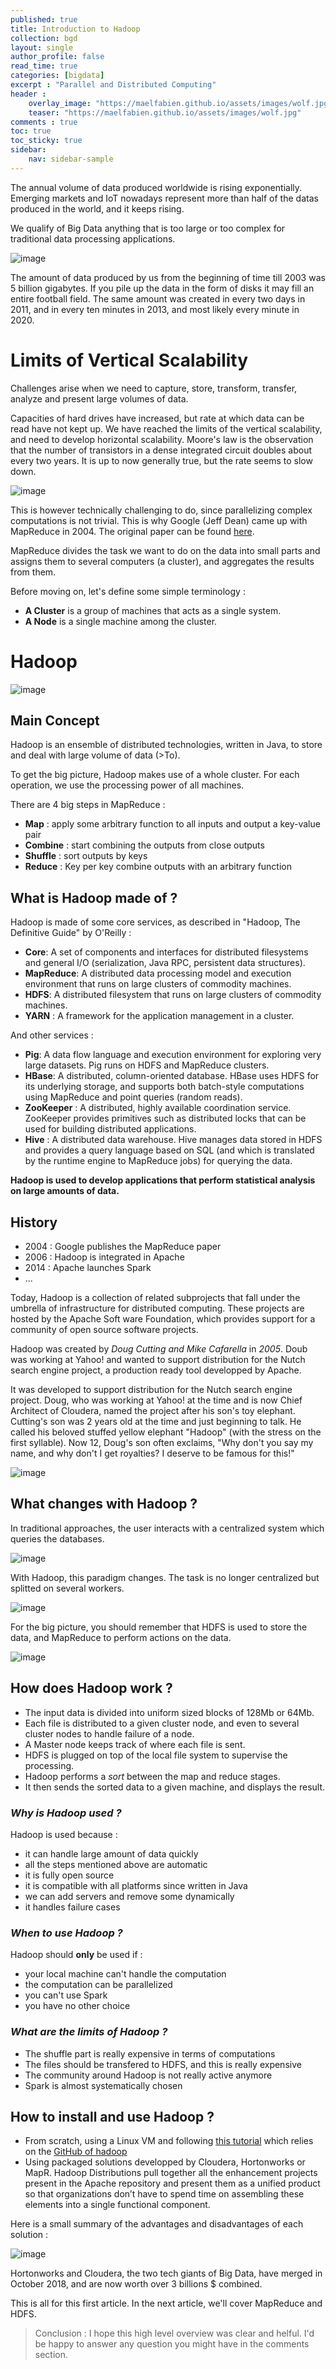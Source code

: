 ```yaml
---
published: true
title: Introduction to Hadoop
collection: bgd
layout: single
author_profile: false
read_time: true
categories: [bigdata]
excerpt : "Parallel and Distributed Computing"
header :
    overlay_image: "https://maelfabien.github.io/assets/images/wolf.jpg"
    teaser: "https://maelfabien.github.io/assets/images/wolf.jpg"
comments : true
toc: true
toc_sticky: true
sidebar:
    nav: sidebar-sample
---
```


The annual volume of data produced worldwide is rising exponentially. Emerging markets and IoT nowadays represent more than half of the datas produced in the world, and it keeps rising.

We qualify of Big Data anything that is too large or too complex for traditional data processing applications.

![image](https://maelfabien.github.io/assets/images/Hadoop/data_vol.png)

The amount of data produced by us from the beginning of time till 2003 was 5 billion gigabytes. If you pile up the data in the form of disks it may fill an entire football field. The same amount was created in every two days in 2011, and in every ten minutes in 2013, and most likely every minute in 2020.

# Limits of Vertical Scalability

Challenges arise when we need to capture, store, transform, transfer, analyze and present large volumes of data.

Capacities of hard drives have increased, but rate at which data can be read have not kept up. We have reached the limits of the vertical scalability, and need to develop horizontal scalability. Moore's law is the observation that the number of transistors in a dense integrated circuit doubles about every two years. It is up to now generally true, but the rate seems to slow down.

![image](https://maelfabien.github.io/assets/images/Hadoop/41.png)

This is however technically challenging to do, since parallelizing complex computations is not trivial. This is why Google (Jeff Dean) came up with MapReduce in 2004. The original paper can be found [here](https://static.googleusercontent.com/media/research.google.com/fr//archive/mapreduce-osdi04.pdf).

MapReduce divides the task we want to do on the data into small parts and assigns them to several computers (a cluster), and aggregates the results from them.

Before moving on, let's define some simple terminology :
- **A Cluster** is a group of machines that acts as a single system.
- **A Node** is a single machine among the cluster.

# Hadoop

![image](https://maelfabien.github.io/assets/images/Hadoop/hadoop.jpg)

## Main Concept

Hadoop is an ensemble of distributed technologies, written in Java, to store and deal with large volume of data (>To).

To get the big picture, Hadoop makes use of a whole cluster. For each operation, we use the processing power of all machines.


There are 4 big steps in MapReduce :
- **Map** : apply some arbitrary function to all inputs and output a key-value pair
- **Combine** : start combining the outputs from close outputs
- **Shuffle** : sort outputs by keys
- **Reduce** : Key per key combine outputs with an arbitrary function

## What is Hadoop made of ?
Hadoop is made of some core services, as described in "Hadoop, The Definitive Guide" by O'Reilly :

- **Core**: A set of components and interfaces for distributed filesystems and general I/O (serialization, Java RPC, persistent data structures).
- **MapReduce**: A distributed data processing model and execution environment that runs on large clusters of commodity machines.
- **HDFS**: A distributed filesystem that runs on large clusters of commodity machines.
- **YARN** : A framework for the application management in a cluster.

And other services :
- **Pig**: A data flow language and execution environment for exploring very large datasets. Pig runs on HDFS and MapReduce clusters.
- **HBase**: A distributed, column-oriented database. HBase uses HDFS for its underlying storage, and supports both batch-style computations using MapReduce and point queries (random reads).
- **ZooKeeper** : A distributed, highly available coordination service. ZooKeeper provides primitives such as distributed locks that can be used for building distributed applications.
- **Hive** : A distributed data warehouse. Hive manages data stored in HDFS and provides a query language based on SQL (and which is translated by the runtime engine to MapReduce jobs) for querying the data.

**Hadoop is used to develop applications that perform statistical analysis on large amounts of data.**

## History

- 2004 : Google publishes the MapReduce paper
- 2006 : Hadoop is integrated in Apache
- 2014 : Apache launches Spark
- ...

Today, Hadoop is a collection of related subprojects that fall under the umbrella of infrastructure for distributed computing. These projects are hosted by the Apache Soft ware Foundation, which provides support for a community of open source software projects.

Hadoop was created by *Doug Cutting and Mike Cafarella* in *2005*. Doub was working at Yahoo! and wanted to support distribution for the Nutch search engine project, a production ready tool developped by Apache.

It was developed to support distribution for the Nutch search engine project. Doug, who was working at Yahoo! at the time and is now Chief Architect of Cloudera, named the project after his son's toy elephant. Cutting's son was 2 years old at the time and just beginning to talk. He called his beloved stuffed yellow elephant "Hadoop" (with the stress on the first syllable). Now 12, Doug's son often exclaims, "Why don't you say my name, and why don't I get royalties? I deserve to be famous for this!"

![image](https://maelfabien.github.io/assets/images/Hadoop/cutting.png)

## What changes with Hadoop ?

In traditional approaches, the user interacts with a centralized system which queries the databases.

![image](https://maelfabien.github.io/assets/images/Hadoop/1.png)

With Hadoop, this paradigm changes. The task is no longer centralized but splitted on several workers.

![image](https://maelfabien.github.io/assets/images/Hadoop/2.png)

For the big picture, you should remember that HDFS is used to store the data, and MapReduce to perform actions on the data.

![image](https://maelfabien.github.io/assets/images/Hadoop/3.png)

## How does Hadoop work ?

- The input data is divided into uniform sized blocks of 128Mb or 64Mb.
- Each file is distributed to a given cluster node, and even to several cluster nodes to handle failure of a node.
- A Master node keeps track of where each file is sent.
- HDFS is plugged on top of the local file system to supervise the processing.
- Hadoop performs a *sort* between the map and reduce stages.
- It then sends the sorted data to a given machine, and displays the result.

### *Why is Hadoop used ?*

Hadoop is used because :
- it can handle large amount of data quickly
- all the steps mentioned above are automatic
- it is fully open source
- it is compatible with all platforms since written in Java
- we can add servers and remove some dynamically 
- it handles failure cases

### *When to use Hadoop ?*

Hadoop should **only** be used if :
- your local machine can't handle the computation
- the computation can be parallelized
- you can't use Spark 
- you have no other choice

### *What are the limits of Hadoop ?*

- The shuffle part is really expensive in terms of computations
- The files should be transfered to HDFS, and this is really expensive
- The community around Hadoop is not really active anymore
- Spark is almost systematically chosen

## How to install and use Hadoop ?

- From scratch, using a Linux VM and following [this tutorial](https://www.tutorialspoint.com/hadoop/hadoop_enviornment_setup.htm) which relies on the [GitHub of hadoop](https://github.com/apache/hadoop)
- Using packaged solutions developped by Cloudera, Hortonworks or MapR. Hadoop Distributions pull together all the enhancement projects present in the Apache repository and present them as a unified product so that organizations don’t have to spend time on assembling these elements into a single functional component.

Here is a small summary of the advantages and disadvantages of each solution :

![image](https://maelfabien.github.io/assets/images/Hadoop/32.png)

Hortonworks and Cloudera, the two tech giants of Big Data, have merged in October 2018, and are now worth over 3 billions $ combined.

This is all for this first article. In the next article, we'll cover MapReduce and HDFS.

> Conclusion : I hope this high level overview was clear and helful. I'd be happy to answer any question you might have in the comments section.
